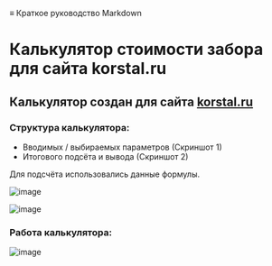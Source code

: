 ≡ Краткое руководство Markdown

# Калькулятор стоимости забора для сайта korstal.ru


## Калькулятор создан для сайта [korstal.ru](https://korstal.ru/korstal-calc)

### Структура калькулятора: 

* Вводимых / выбираемых параметров (Скриншот 1)
* Итогового подсёта и вывода (Скриншот 2)

Для подсчёта использовались данные формулы. 

![image](https://user-images.githubusercontent.com/56740309/186488838-3f53c517-4208-4936-8ab9-7cc3317bce89.png)

![image](https://user-images.githubusercontent.com/56740309/186488954-f7628a09-c5fb-4211-9030-6fa8928d5466.png)

### Работа калькулятора: 
![image](https://user-images.githubusercontent.com/56740309/186489170-da53f888-5429-4363-b201-041575feed99.png)

